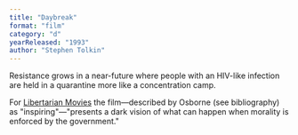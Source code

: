 ```yaml
---
title: "Daybreak"
format: "film"
category: "d"
yearReleased: "1993"
author: "Stephen Tolkin"
---
```

Resistance grows in a near-future where people with an HIV-like  infection are held in a quarantine more like a concentration camp.

For <a href="http://libertarianmovies.net/D/Daybreak-1993-.html"> Libertarian Movies</a> the film—described by Osborne (see bibliography) as "inspiring"—"presents a  dark vision of what can happen when morality is enforced by the  government."

